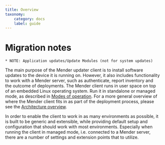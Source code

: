 ```yaml
---
title: Overview
taxonomy:
    category: docs
    label: guide
---
```


# Migration notes
~~~~~~~~~~~~~~~~~~~~
* NOTE: Application updates/Update Modules (not for system updates)
~~~~~~~~~~~~~~~~~~~~

The main purpose of the Mender updater client is to install software updates to
the device it is running on. However, it also includes functionality to work
with a Mender server, such as authenticate, report inventory and the outcome of
deployments. The Mender client runs in user space on top of an embedded Linux
operating system. Run it in standalone or managed mode, as described in
[Modes of operation](../../architecture/overview#modes-of-operation). For a more
general overview of where the Mender client fits in as part of the deployment
process, please see the [Architecture overview](../../architecture/overview).

In order to enable the client to work in as many environments as possible, it is
built to be generic and extensible, while providing default setup and
configuration that should work with most environments. Especially when running
the client in managed mode, i.e. connected to a Mender server, there are a
number of settings and extension points that to utilize.

